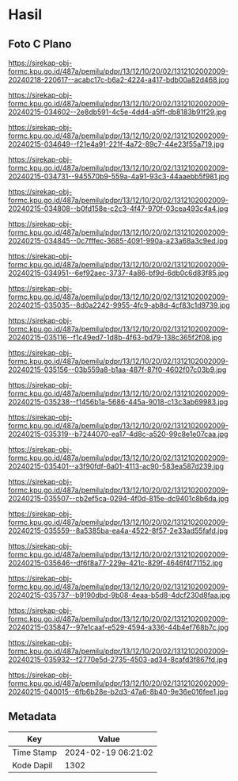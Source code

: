 # Hasil

## Foto C Plano

https://sirekap-obj-formc.kpu.go.id/487a/pemilu/pdpr/13/12/10/20/02/1312102002009-20240218-220617--acabc17c-b6a2-4224-a417-bdb00a82d468.jpg

https://sirekap-obj-formc.kpu.go.id/487a/pemilu/pdpr/13/12/10/20/02/1312102002009-20240215-034602--2e8db591-4c5e-4dd4-a5ff-db8183b91f29.jpg

https://sirekap-obj-formc.kpu.go.id/487a/pemilu/pdpr/13/12/10/20/02/1312102002009-20240215-034649--f21e4a91-221f-4a72-89c7-44e23f55a719.jpg

https://sirekap-obj-formc.kpu.go.id/487a/pemilu/pdpr/13/12/10/20/02/1312102002009-20240215-034731--945570b9-559a-4a91-93c3-44aaebb5f981.jpg

https://sirekap-obj-formc.kpu.go.id/487a/pemilu/pdpr/13/12/10/20/02/1312102002009-20240215-034808--b0fd158e-c2c3-4f47-970f-03cea493c4a4.jpg

https://sirekap-obj-formc.kpu.go.id/487a/pemilu/pdpr/13/12/10/20/02/1312102002009-20240215-034845--0c7fffec-3685-4091-990a-a23a68a3c9ed.jpg

https://sirekap-obj-formc.kpu.go.id/487a/pemilu/pdpr/13/12/10/20/02/1312102002009-20240215-034951--6ef92aec-3737-4a86-bf9d-6db0c6d83f85.jpg

https://sirekap-obj-formc.kpu.go.id/487a/pemilu/pdpr/13/12/10/20/02/1312102002009-20240215-035035--8d0a2242-9955-4fc9-ab8d-4cf83c1d9739.jpg

https://sirekap-obj-formc.kpu.go.id/487a/pemilu/pdpr/13/12/10/20/02/1312102002009-20240215-035116--f1c49ed7-1d8b-4f63-bd79-138c365f2f08.jpg

https://sirekap-obj-formc.kpu.go.id/487a/pemilu/pdpr/13/12/10/20/02/1312102002009-20240215-035156--03b559a8-b1aa-487f-87f0-4602f07c03b9.jpg

https://sirekap-obj-formc.kpu.go.id/487a/pemilu/pdpr/13/12/10/20/02/1312102002009-20240215-035238--f1456b1a-5686-445a-9018-c13c3ab69983.jpg

https://sirekap-obj-formc.kpu.go.id/487a/pemilu/pdpr/13/12/10/20/02/1312102002009-20240215-035319--b7244070-ea17-4d8c-a520-99c8e1e07caa.jpg

https://sirekap-obj-formc.kpu.go.id/487a/pemilu/pdpr/13/12/10/20/02/1312102002009-20240215-035401--a3f90fdf-6a01-4113-ac90-583ea587d239.jpg

https://sirekap-obj-formc.kpu.go.id/487a/pemilu/pdpr/13/12/10/20/02/1312102002009-20240215-035507--cb2ef5ca-0294-4f0d-815e-dc9401c8b6da.jpg

https://sirekap-obj-formc.kpu.go.id/487a/pemilu/pdpr/13/12/10/20/02/1312102002009-20240215-035559--8a5385ba-ea4a-4522-8f57-2e33ad55fafd.jpg

https://sirekap-obj-formc.kpu.go.id/487a/pemilu/pdpr/13/12/10/20/02/1312102002009-20240215-035646--df6f8a77-229e-421c-829f-4646f4f71152.jpg

https://sirekap-obj-formc.kpu.go.id/487a/pemilu/pdpr/13/12/10/20/02/1312102002009-20240215-035737--b9190dbd-9b08-4eaa-b5d8-4dcf230d8faa.jpg

https://sirekap-obj-formc.kpu.go.id/487a/pemilu/pdpr/13/12/10/20/02/1312102002009-20240215-035847--97e1caaf-e529-4594-a336-44b4ef768b7c.jpg

https://sirekap-obj-formc.kpu.go.id/487a/pemilu/pdpr/13/12/10/20/02/1312102002009-20240215-035932--f2770e5d-2735-4503-ad34-8cafd3f867fd.jpg

https://sirekap-obj-formc.kpu.go.id/487a/pemilu/pdpr/13/12/10/20/02/1312102002009-20240215-040015--6fb6b28e-b2d3-47a6-8b40-9e36e016fee1.jpg


## Metadata

| Key        | Value               |
| ---------- | ------------------- |
| Time Stamp | 2024-02-19 06:21:02 |
| Kode Dapil | 1302                |



